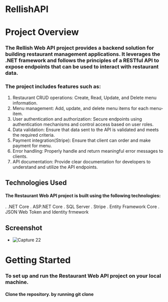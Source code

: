 # RellishAPI

# Project Overview
### The Rellish Web API project provides a backend solution for building restaurant management applications. It leverages the .NET framework and follows the principles of a RESTful API to expose endpoints that can be used to interact with restaurant data.

### The project includes features such as:
1. Restaurant CRUD operations: Create, Read, Update, and Delete menu information.
2. Menu management: Add, update, and delete menu items for each menu-item.
3. User authentication and authorization: Secure endpoints using authentication mechanisms and control access based on user roles.
4. Data validation: Ensure that data sent to the API is validated and meets the required criteria.
5. Payment integration(Stripe):  Ensure that client can order and make payment for menu.
6. Error handling: Properly handle and return meaningful error messages to clients.
7. API documentation: Provide clear documentation for developers to understand and utilize the API endpoints.

## Technologies Used
#### The Restaurant Web API project is built using the following technologies:
. .NET Core
. ASP.NET Core
. SQL Server
. Stripe
. Entity Framework Core
. JSON Web Token and Identity frmework
## Screenshot 
- ![Capture 22](https://github.com/fasas1/RellishFood/assets/47166372/cb648c7a-94bc-45a3-a427-fd313df16ead)

# Getting Started
### To set up and run the Restaurant Web API project on your local machine.
#### Clone the repository. by running git clone 
